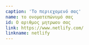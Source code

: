 ```yaml
---
caption: 'Το περιεχομενό σας'
name: το ονοματεπώνυμό σας 
id: Ο αριθμος μητρωου σας
link: https://www.netlify.com/
linkname: netlify
---
```

